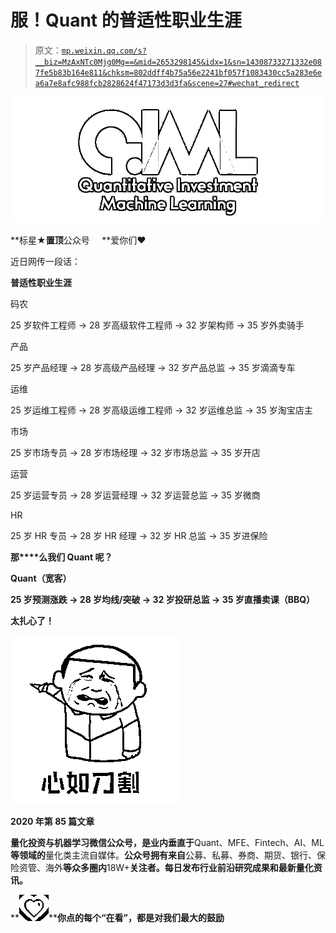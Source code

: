 # 服！Quant 的普适性职业生涯

> 原文：[`mp.weixin.qq.com/s?__biz=MzAxNTc0Mjg0Mg==&mid=2653298145&idx=1&sn=14308733271332e087fe5b83b164e811&chksm=802ddff4b75a56e2241bf057f1083430cc5a283e6ea6a7e8afc988fcb2828624f47173d3d3fa&scene=27#wechat_redirect`](http://mp.weixin.qq.com/s?__biz=MzAxNTc0Mjg0Mg==&mid=2653298145&idx=1&sn=14308733271332e087fe5b83b164e811&chksm=802ddff4b75a56e2241bf057f1083430cc5a283e6ea6a7e8afc988fcb2828624f47173d3d3fa&scene=27#wechat_redirect)

![](img/34178214a765d0578fea405af887f201.png)

**标星★****置顶****公众号     **爱你们♥   

近日网传一段话：

**普适性职业生涯**

码农

25 岁软件工程师 → 28 岁高级软件工程师 → 32 岁架构师 → 35 岁外卖骑手

产品

25 岁产品经理 → 28 岁高级产品经理 → 32 岁产品总监 → 35 岁滴滴专车

运维

25 岁运维工程师 → 28 岁高级运维工程师 → 32 岁运维总监 → 35 岁淘宝店主

市场

25 岁市场专员 → 28 岁市场经理 → 32 岁市场总监 → 35 岁开店

运营

25 岁运营专员 → 28 岁运营经理 → 32 岁运营总监 → 35 岁微商

HR

25 岁 HR 专员 → 28 岁 HR 经理 → 32 岁 HR 总监 → 35 岁进保险

**那****么我们 Quant 呢？**

****Quant（宽客）****

**25 岁预测涨跌 → 28 岁均线/突破 → 32 岁投研总监 → 35 岁直播卖课（BBQ）**

****太扎心了！**** 

**![](img/012bf176b98f189cffdbabe301264608.png)**

**2020 年第 85 篇文章**

**量化投资与机器学习微信公众号，是业内垂直于**Quant、MFE、Fintech、AI、ML**等领域的**量化类主流自媒体。**公众号拥有来自**公募、私募、券商、期货、银行、保险资管、海外**等众多圈内**18W+**关注者。每日发布行业前沿研究成果和最新量化资讯。**

**![](img/6cba9abe9f2c434df7bd9c0d0d6e1156.png)****你点的每个“在看”，都是对我们最大的鼓励**